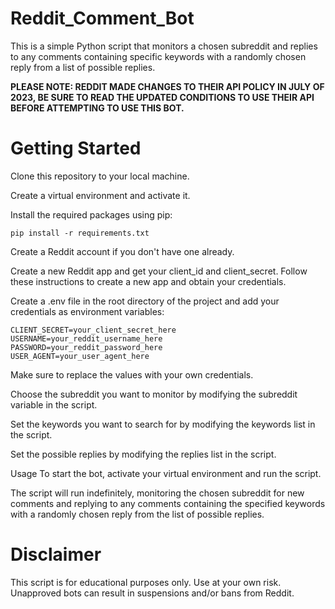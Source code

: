 # Reddit_Comment_Bot

This is a simple Python script that monitors a chosen subreddit and replies to any comments containing specific keywords with a randomly chosen reply from a list of possible replies.

**PLEASE NOTE: REDDIT MADE CHANGES TO THEIR API POLICY IN JULY OF 2023, BE SURE TO READ THE UPDATED CONDITIONS TO USE THEIR API BEFORE ATTEMPTING TO USE THIS BOT.**

# Getting Started
Clone this repository to your local machine.

Create a virtual environment and activate it.

Install the required packages using pip:

````pip install -r requirements.txt````


Create a Reddit account if you don't have one already.

Create a new Reddit app and get your client_id and client_secret. Follow these instructions to create a new app and obtain your credentials.

Create a .env file in the root directory of the project and add your credentials as environment variables:

```CLIENT_ID=your_client_id_here
CLIENT_SECRET=your_client_secret_here
USERNAME=your_reddit_username_here
PASSWORD=your_reddit_password_here
USER_AGENT=your_user_agent_here
```
Make sure to replace the values with your own credentials.

Choose the subreddit you want to monitor by modifying the subreddit variable in the script.

Set the keywords you want to search for by modifying the keywords list in the script.

Set the possible replies by modifying the replies list in the script.

Usage
To start the bot, activate your virtual environment and run the script.

The script will run indefinitely, monitoring the chosen subreddit for new comments and replying to any comments containing the specified keywords with a randomly chosen reply from the list of possible replies.

# Disclaimer
This script is for educational purposes only. Use at your own risk. Unapproved bots can result in suspensions and/or bans from Reddit. 
